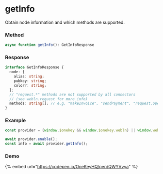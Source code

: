# getInfo

Obtain node information and which methods are supported.

### Method

```typescript
async function getInfo(): GetInfoResponse
```

### Response

```typescript
interface GetInfoResponse {
  node: {
    alias: string;
    pubkey: string;
    color?: string;
  };
  // "request.*" methods are not supported by all connectors
  // (see webln.request for more info)
  methods: string[]; // e.g. "makeInvoice", "sendPayment", "request.openchannel", ...
}
```

### Example

```typescript
const provider = (window.$onekey && window.$onekey.webln) || window.webln;

await provider.enable();
const info = await provider.getInfo();
```

### Demo

{% embed url="https://codepen.io/OneKeyHQ/pen/QWYVvya" %}
